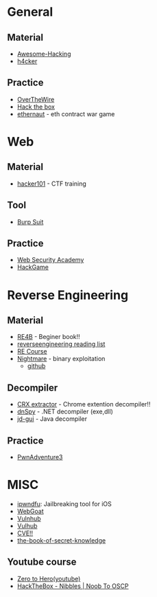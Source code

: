 
# General
## Material
- [Awesome-Hacking](https://github.com/Hack-with-Github/Awesome-Hacking)
- [h4cker](https://github.com/The-Art-of-Hacking/h4cker)

## Practice

- [OverTheWire](https://overthewire.org/wargames/)
- [Hack the box](https://www.hackthebox.eu/home)
- [ethernaut](https://solidity-05.ethernaut.openzeppelin.com/) - eth contract war game

# Web
## Material
- [hacker101](https://ctf.hacker101.com/ctf) - CTF training

## Tool
- [Burp Suit](https://portswigger.net/burp)

## Practice
- [Web Security Academy](https://portswigger.net/web-security)
- [HackGame](https://hackgame.chaurocks.com/)

# Reverse Engineering
## Material
- [RE4B](https://github.com/DennisYurichev/RE-for-beginners) - Beginer book!!
- [reverseengineering reading list](https://github.com/onethawt/reverseengineering-reading-list)
- [RE Course](https://github.com/0xZ0F/Z0FCourse_ReverseEngineering)
- [Nightmare](https://guyinatuxedo.github.io/) - binary exploitation 
  - [github](https://github.com/guyinatuxedo/nightmare/)
## Decompiler
- [CRX extractor](https://crxextractor.com/) - Chrome extention decompiler!!
- [dnSpy](https://github.com/0xd4d/dnSpy) - .NET decompiler (exe,dll)
- [jd-gui](https://github.com/java-decompiler/jd-gui) - Java decompiler

## Practice
- [PwnAdventure3](https://github.com/LiveOverflow/PwnAdventure3)

# MISC
- [ipwndfu](https://github.com/axi0mX/ipwndfu): Jailbreaking tool for iOS
- [WebGoat](https://github.com/WebGoat/WebGoat)
- [Vulnhub](https://www.vulnhub.com/)
- [Vulhub](https://vulhub.org/)
- [CVE!!](https://cve.mitre.org/index.html)
- [the-book-of-secret-knowledge](https://github.com/trimstray/the-book-of-secret-knowledge)

## Youtube course
- [Zero to Hero(youtube)](https://www.youtube.com/playlist?list=PLLKT__MCUeiwBa7d7F_vN1GUwz_2TmVQj)
- [HackTheBox - Nibbles | Noob To OSCP](https://www.youtube.com/watch?v=kHDoPO3-GOY&list=PLyJqGMYm0vnMqR-BXa0i44uj6Qb1IxeNv)
